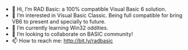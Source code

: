 - 👋 Hi, I’m RAD Basic: a 100% compatible Visual Basic 6 solution.
- 👀 I’m interested in Visual Basic Classic. Being full compatible for bring VB6 to present and specially to future.
- 🌱 I’m currently learning Win32 oddities.
- 💞️ I’m looking to collaborate on BASIC community!
- 📫 How to reach me: http://bit.ly/radbasic

<!---
radbasic/radbasic is a ✨ special ✨ repository because its `README.md` (this file) appears on your GitHub profile.
You can click the Preview link to take a look at your changes.
--->
